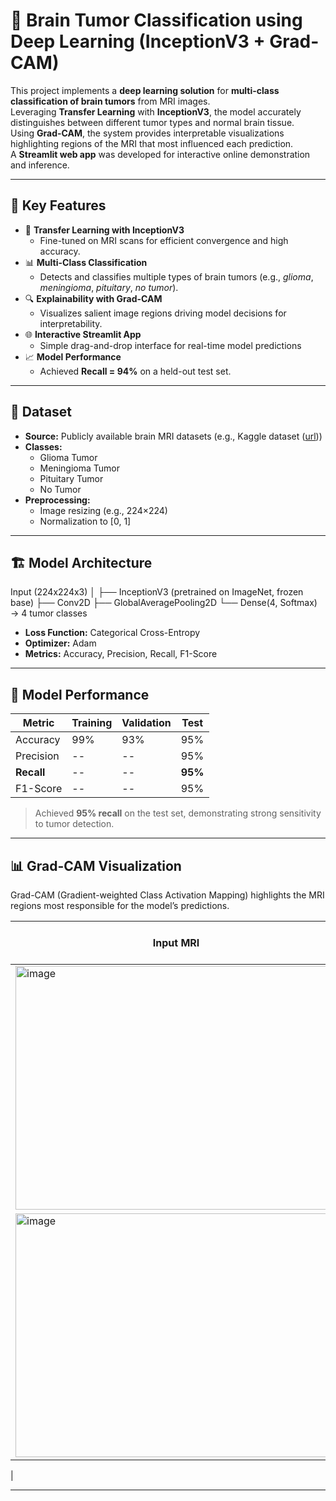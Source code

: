 # 🧠 Brain Tumor Classification using Deep Learning (InceptionV3 + Grad-CAM)

This project implements a **deep learning solution** for **multi-class classification of brain tumors** from MRI images.  
Leveraging **Transfer Learning** with **InceptionV3**, the model accurately distinguishes between different tumor types and normal brain tissue.  
Using **Grad-CAM**, the system provides interpretable visualizations highlighting regions of the MRI that most influenced each prediction.  
A **Streamlit web app** was developed for interactive online demonstration and inference.

---

## 🚀 Key Features

- 🧩 **Transfer Learning with InceptionV3**
  - Fine-tuned on MRI scans for efficient convergence and high accuracy.
- 📊 **Multi-Class Classification**
  - Detects and classifies multiple types of brain tumors (e.g., *glioma*, *meningioma*, *pituitary*, *no tumor*).
- 🔍 **Explainability with Grad-CAM**
  - Visualizes salient image regions driving model decisions for interpretability.
- 🌐 **Interactive Streamlit App**
  - Simple drag-and-drop interface for real-time model predictions 
- 📈 **Model Performance**
  - Achieved **Recall = 94%** on a held-out test set.

---

## 🧬 Dataset

- **Source:** Publicly available brain MRI datasets (e.g., Kaggle dataset ([url](https://www.kaggle.com/datasets/masoudnickparvar/brain-tumor-mri-dataset))) 
- **Classes:**  
  - Glioma Tumor  
  - Meningioma Tumor  
  - Pituitary Tumor  
  - No Tumor  
- **Preprocessing:**
  - Image resizing (e.g., 224×224)
  - Normalization to [0, 1]

---

## 🏗️ Model Architecture
Input (224x224x3)
│
├── InceptionV3 (pretrained on ImageNet, frozen base)
├── Conv2D
├── GlobalAveragePooling2D
└── Dense(4, Softmax) → 4 tumor classes


- **Loss Function:** Categorical Cross-Entropy  
- **Optimizer:** Adam  
- **Metrics:** Accuracy, Precision, Recall, F1-Score  

---

## 🧠 Model Performance

| Metric      | Training | Validation | Test |
|--------------|-----------|-------------|------|
| Accuracy     | 99%       | 93%         | 95%  |
| Precision    | --       | --         | 95%  |
| **Recall**   | --   | --    | **95%** |
| F1-Score     | --     | --        | 95%  |

> Achieved **95% recall** on the test set, demonstrating strong sensitivity to tumor detection.

---

## 📊 Grad-CAM Visualization

Grad-CAM (Gradient-weighted Class Activation Mapping) highlights the MRI regions most responsible for the model’s predictions.

| Input MRI | Grad-CAM Heatmap |
|------------|------------------|
| <img width="514" height="390" alt="image" src="https://github.com/user-attachments/assets/d0bd8fa2-8f05-4a11-917e-ac9b9bdf6461" />
| <img width="514" height="390" alt="image" src="https://github.com/user-attachments/assets/c879089e-e090-46de-8108-a2be882f0bec" />
|

---


